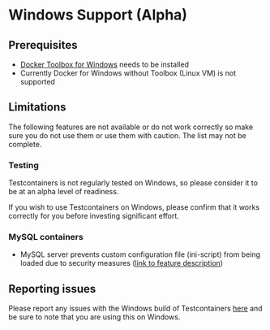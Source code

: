# Windows Support (Alpha)

## Prerequisites
* [Docker Toolbox for Windows](https://docs.docker.com/engine/installation/windows/) needs to be installed
* Currently Docker for Windows without Toolbox (Linux VM) is not supported

## Limitations
The following features are not available or do not work correctly so make sure you do not use them or use them with 
caution. The list may not be complete.

### Testing

Testcontainers is not regularly tested on Windows, so please consider it to be at an alpha level of readiness.

If you wish to use Testcontainers on Windows, please confirm that it works correctly for you before investing significant
effort.

### MySQL containers
* MySQL server prevents custom configuration file (ini-script) from being loaded due to security measures ([link to feature description](database_containers.md#using-an-init-script))

## Reporting issues

Please report any issues with the Windows build of Testcontainers [here](https://github.com/testcontainers/testcontainers-java/issues)
and be sure to note that you are using this on Windows.